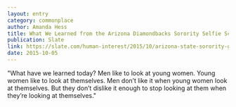 ```yaml
---
layout: entry
category: commonplace
author: Amanda Hess
title: What We Learned from the Arizona Diamondbacks Sorority Selfie Scandal
publication: Slate
link: https://slate.com/human-interest/2015/10/arizona-state-sorority-girls-take-selfies-at-a-diamondbacks-game.html
date: 2015-10-05
---
```


"What have we learned today? Men like to look at young women. Young women like to look at themselves. Men don’t like it when young women look at themselves. But they don’t dislike it enough to stop looking at them when they’re looking at themselves."
